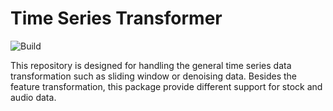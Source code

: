 # Time Series Transformer

![Build](https://github.com/allen-chiang/Time-Series-Transformer/workflows/Build/badge.svg)



This repository is designed for handling the general time series data transformation such as sliding window or denoising data.
Besides the feature transformation, this package provide different support for stock and audio data.

